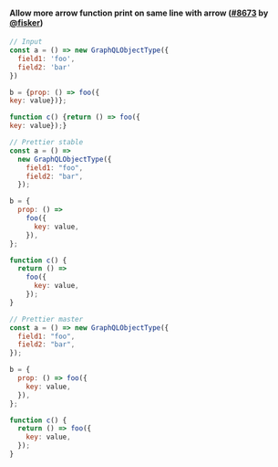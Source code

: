 #### Allow more arrow function print on same line with arrow ([#8673](https://github.com/prettier/prettier/pull/8673) by [@fisker](https://github.com/fisker))

<!-- prettier-ignore -->
```js
// Input
const a = () => new GraphQLObjectType({
  field1: 'foo',
  field2: 'bar'
})

b = {prop: () => foo({
key: value})};

function c() {return () => foo({
key: value});}

// Prettier stable
const a = () =>
  new GraphQLObjectType({
    field1: "foo",
    field2: "bar",
  });

b = {
  prop: () =>
    foo({
      key: value,
    }),
};

function c() {
  return () =>
    foo({
      key: value,
    });
}

// Prettier master
const a = () => new GraphQLObjectType({
  field1: "foo",
  field2: "bar",
});

b = {
  prop: () => foo({
    key: value,
  }),
};

function c() {
  return () => foo({
    key: value,
  });
}

```
